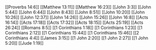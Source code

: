 [[Proverbs 14:6]]
[[Matthew 13:11]]
[[Matthew 16:23]]
[[John 3:3]]
[[John 5:44]]
[[John 6:44]]
[[John 8:43]]
[[John 8:51]]
[[John 10:20]]
[[John 10:26]]
[[John 12:37]]
[[John 14:26]]
[[John 15:26]]
[[John 16:8]]
[[Acts 16:14]]
[[Acts 17:18]]
[[Acts 17:32]]
[[Acts 18:15]]
[[Acts 25:19]]
[[Acts 26:24]]
[[Romans 8:5]]
[[1 Corinthians 1:18]]
[[1 Corinthians 1:23]]
[[1 Corinthians 2:12]]
[[1 Corinthians 15:44]]
[[1 Corinthians 15:46]]
[[2 Corinthians 4:4]]
[[James 3:15]]
[[1 John 2:20]]
[[1 John 2:27]]
[[1 John 5:20]]
[[Jude 1:19]]
